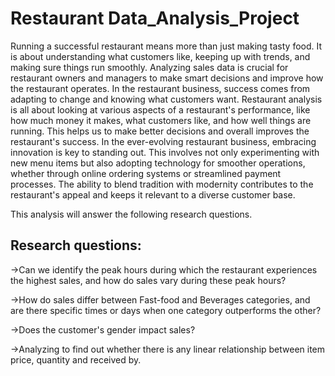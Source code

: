 #  Restaurant Data_Analysis_Project
Running a successful restaurant means more than just making tasty food. It is about
understanding what customers like, keeping up with trends, and making sure things run
smoothly. Analyzing sales data is crucial for restaurant owners and managers to make smart
decisions and improve how the restaurant operates.
In the restaurant business, success comes from adapting to change and knowing what customers
want. Restaurant analysis is all about looking at various aspects of a restaurant's performance,
like how much money it makes, what customers like, and how well things are running. This
helps us to make better decisions and overall improves the restaurant's success.
In the ever-evolving restaurant business, embracing innovation is key to standing out. This
involves not only experimenting with new menu items but also adopting technology for
smoother operations, whether through online ordering systems or streamlined payment
processes. The ability to blend tradition with modernity contributes to the restaurant's appeal and
keeps it relevant to a diverse customer base.

This analysis will answer the following research questions.

## Research questions:

->Can we identify the peak hours during which the restaurant experiences the highest sales,
and how do sales vary during these peak hours?

->How do sales differ between Fast-food and Beverages categories, and are there specific
times or days when one category outperforms the other?

->Does the customer's gender impact sales?

->Analyzing to find out whether there is any linear relationship between item price,
quantity and received by.
